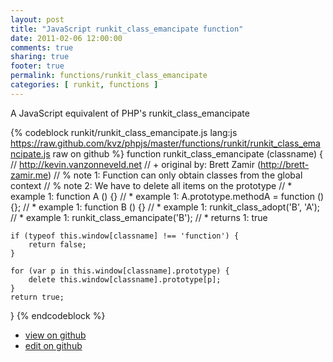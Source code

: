 ```yaml
---
layout: post
title: "JavaScript runkit_class_emancipate function"
date: 2011-02-06 12:00:00
comments: true
sharing: true
footer: true
permalink: functions/runkit_class_emancipate
categories: [ runkit, functions ]
---
```

A JavaScript equivalent of PHP's runkit_class_emancipate
<!-- more -->
{% codeblock runkit/runkit_class_emancipate.js lang:js https://raw.github.com/kvz/phpjs/master/functions/runkit/runkit_class_emancipate.js raw on github %}
function runkit_class_emancipate (classname) {
    // http://kevin.vanzonneveld.net
    // +   original by: Brett Zamir (http://brett-zamir.me)
    // %          note 1: Function can only obtain classes from the global context
    // %          note 2: We have to delete all items on the prototype
    // *     example 1: function A () {}
    // *     example 1: A.prototype.methodA = function () {};
    // *     example 1: function B () {}
    // *     example 1: runkit_class_adopt('B', 'A');
    // *     example 1: runkit_class_emancipate('B');
    // *     returns 1: true

    if (typeof this.window[classname] !== 'function') {
        return false;
    }

    for (var p in this.window[classname].prototype) {
        delete this.window[classname].prototype[p];
    }
    return true;
}
{% endcodeblock %}
<ul>
 <li><a href="https://github.com/kvz/phpjs/blob/master/functions/runkit/runkit_class_emancipate.js">view on github</a></li>
 <li><a href="https://github.com/kvz/phpjs/edit/master/functions/runkit/runkit_class_emancipate.js">edit on github</a></li>
</ul>
